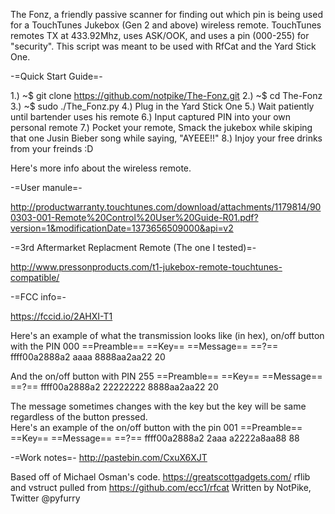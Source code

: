 The Fonz, a friendly passive scanner for finding out which pin is being used for a TouchTunes Jukebox (Gen 2 and above) wireless remote. TouchTunes remotes TX at 433.92Mhz, uses ASK/OOK, and uses a pin (000-255) for "security". 
This script was meant to be used with RfCat and the Yard Stick One.

-=Quick Start Guide=-

1.) ~$ git clone https://github.com/notpike/The-Fonz.git
2.) ~$ cd The-Fonz
3.) ~$ sudo ./The_Fonz.py
4.) Plug in the Yard Stick One
5.) Wait patiently until bartender uses his remote
6.) Input captured PIN into your own personal remote
7.) Pocket your remote, Smack the jukebox while skiping that one Jusin Bieber song while saying, "AYEEE!!"
8.) Injoy your free drinks from your freinds :D


Here's more info about the wireless remote.

-=User manule=-

http://productwarranty.touchtunes.com/download/attachments/1179814/900303-001-Remote%20Control%20User%20Guide-R01.pdf?version=1&modificationDate=1373656509000&api=v2

-=3rd Aftermarket Replacment Remote (The one I tested)=-

http://www.pressonproducts.com/t1-jukebox-remote-touchtunes-compatible/

-=FCC info=-

https://fccid.io/2AHXI-T1


Here's an example of what the transmission looks like (in hex), on/off button with the PIN 000 
==Preamble==  ==Key==  ==Message== ==?==
ffff00a2888a2   aaaa   8888aa2aa22  20

And the on/off button with PIN 255
==Preamble==  ==Key==  ==Message== ==?==
ffff00a2888a2 22222222 8888aa2aa22  20

The message sometimes changes with the key but the key will be same regardless of the button pressed.  
Here's an example of the on/off button with the pin 001
==Preamble==  ==Key==  ==Message== ==?==
ffff00a2888a2  2aaa    a2222a8aa88   88

-=Work notes=-
http://pastebin.com/CxuX6XJT


Based off of Michael Osman's code. https://greatscottgadgets.com/
rflib and vstruct pulled from https://github.com/ecc1/rfcat
Written by NotPike, Twitter @pyfurry
